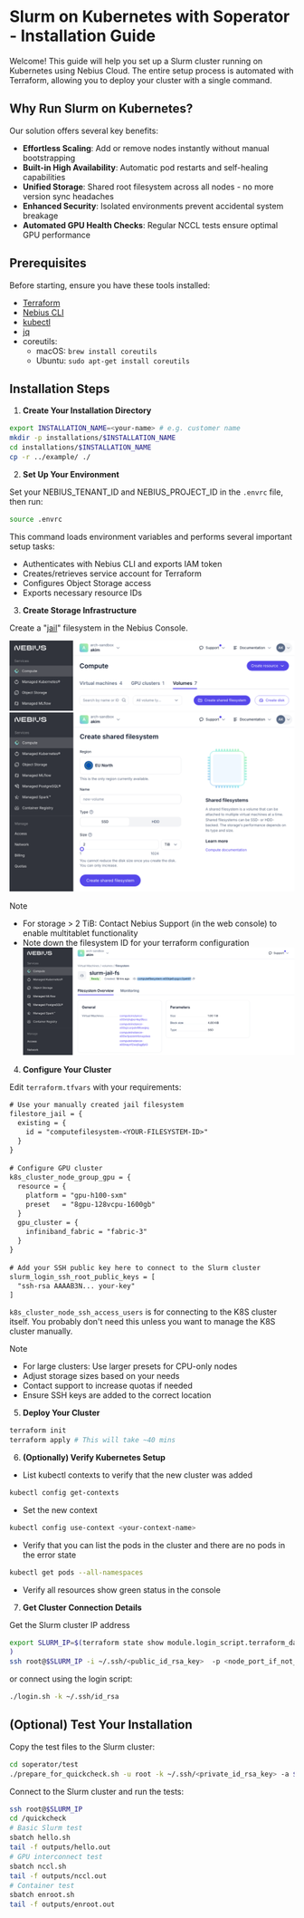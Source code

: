 # Slurm on Kubernetes with Soperator - Installation Guide

Welcome! This guide will help you set up a Slurm cluster running on Kubernetes using Nebius Cloud. The entire setup process is automated with Terraform, allowing you to deploy your cluster with a single command.

## Why Run Slurm on Kubernetes?

Our solution offers several key benefits:

- **Effortless Scaling**: Add or remove nodes instantly without manual bootstrapping
- **Built-in High Availability**: Automatic pod restarts and self-healing capabilities
- **Unified Storage**: Shared root filesystem across all nodes - no more version sync headaches
- **Enhanced Security**: Isolated environments prevent accidental system breakage
- **Automated GPU Health Checks**: Regular NCCL tests ensure optimal GPU performance

## Prerequisites

Before starting, ensure you have these tools installed:

- [Terraform](https://developer.hashicorp.com/terraform/tutorials/aws-get-started/install-cli)
- [Nebius CLI ](https://nebius.com/docs/cli/quickstart)
- [kubectl](https://kubernetes.io/docs/tasks/tools/)
- [jq](https://jqlang.github.io/jq/download/)
- coreutils: 
  - macOS: `brew install coreutils`
  - Ubuntu: `sudo apt-get install coreutils`



## Installation Steps

1. **Create Your Installation Directory**
```bash
export INSTALLATION_NAME=<your-name> # e.g. customer name
mkdir -p installations/$INSTALLATION_NAME
cd installations/$INSTALLATION_NAME
cp -r ../example/ ./
```

2. **Set Up Your Environment**

Set your NEBIUS_TENANT_ID and NEBIUS_PROJECT_ID in the `.envrc` file, then run:

```bash
source .envrc
```

This command loads environment variables and performs several important setup tasks:
- Authenticates with Nebius CLI and exports IAM token
- Creates/retrieves service account for Terraform
- Configures Object Storage access
- Exports necessary resource IDs


3. **Create Storage Infrastructure**

Create a "[jail](https://en.wikipedia.org/wiki/FreeBSD_jail)" filesystem in the Nebius Console.

![Create Filesystem 1](imgs/create_fs_1.png)
![Create Filesystem 2](imgs/create_fs_2.png)

> [!NOTE] 
> - For storage > 2 TiB: Contact Nebius Support (in the web console) to enable multitablet functionality
> - Note down the filesystem ID for your terraform configuration
> ![Create Filesystem 2](imgs/create_fs_3.png)

4. **Configure Your Cluster**

Edit `terraform.tfvars` with your requirements:

```hcl
# Use your manually created jail filesystem
filestore_jail = {
  existing = {
    id = "computefilesystem-<YOUR-FILESYSTEM-ID>"
  }
}

# Configure GPU cluster
k8s_cluster_node_group_gpu = {
  resource = {
    platform = "gpu-h100-sxm"
    preset   = "8gpu-128vcpu-1600gb"
  }
  gpu_cluster = {
    infiniband_fabric = "fabric-3"
  }
}

# Add your SSH public key here to connect to the Slurm cluster 
slurm_login_ssh_root_public_keys = [
  "ssh-rsa AAAAB3N... your-key"
]
```

`k8s_cluster_node_ssh_access_users` is for connecting to the K8S cluster itself.
You probably don't need this unless you want to manage the K8S cluster manually.


> [!NOTE] 
> - For large clusters: Use larger presets for CPU-only nodes
> - Adjust storage sizes based on your needs
> - Contact support to increase quotas if needed
> - Ensure SSH keys are added to the correct location

5. **Deploy Your Cluster**
```bash
terraform init
terraform apply # This will take ~40 mins
```

6. **(Optionally) Verify Kubernetes Setup**
- List kubectl contexts to verify that the new cluster was added
```bash
kubectl config get-contexts
```

- Set the new context 
```bash
kubectl config use-context <your-context-name>
```

- Verify that you can list the pods in the cluster and there are no pods in the error state
```bash
kubectl get pods --all-namespaces
```

- Verify all resources show green status in the console

7. **Get Cluster Connection Details**

Get the Slurm cluster IP address
```bash
export SLURM_IP=$(terraform state show module.login_script.terraform_data.connection_ip | grep 'input' | grep -oE '[0-9]+\.[0-9]+\.[0-9]+\.[0-9]+' | head -n 1
)
ssh root@$SLURM_IP -i ~/.ssh/<public_id_rsa_key>  -p <node_port_if_not_default>
```

or connect using the login script:

```bash
./login.sh -k ~/.ssh/id_rsa
```


## (Optional) Test Your Installation

Copy the test files to the Slurm cluster:
```bash
cd soperator/test
./prepare_for_quickcheck.sh -u root -k ~/.ssh/<private_id_rsa_key> -a $SLURM_IP
```

Connect to the Slurm cluster and run the tests:

```bash
ssh root@$SLURM_IP
cd /quickcheck
# Basic Slurm test
sbatch hello.sh
tail -f outputs/hello.out    
# GPU interconnect test
sbatch nccl.sh
tail -f outputs/nccl.out
# Container test
sbatch enroot.sh
tail -f outputs/enroot.out
```
